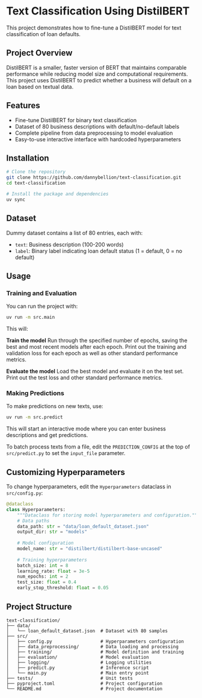 # Text Classification Using DistilBERT

This project demonstrates how to fine-tune a DistilBERT model for text classification of loan defaults. 

## Project Overview

DistilBERT is a smaller, faster version of BERT that maintains comparable performance while reducing model size and computational requirements. This project uses DistilBERT to predict whether a business will default on a loan based on textual data.

## Features

- Fine-tune DistilBERT for binary text classification
- Dataset of 80 business descriptions with default/no-default labels
- Complete pipeline from data preprocessing to model evaluation
- Easy-to-use interactive interface with hardcoded hyperparameters

## Installation

```bash
# Clone the repository
git clone https://github.com/dannybellion/text-classification.git
cd text-classification

# Install the package and dependencies
uv sync
```

## Dataset

Dummy dataset contains a list of 80 entries, each with:
- `text`: Business description (100-200 words)
- `label`: Binary label indicating loan default status (1 = default, 0 = no default)

## Usage

### Training and Evaluation

You can run the project with:

```bash
uv run -m src.main
```

This will:

**Train the model**
Run through the specified number of epochs, saving the best and most recent models after each epoch. Print out the training and validation loss for each epoch as well as other standard performance metrics.

**Evaluate the model**
Load the best model and evaluate it on the test set. Print out the test loss and other standard performance metrics.

### Making Predictions

To make predictions on new texts, use:

```bash
uv run -m src.predict
```

This will start an interactive mode where you can enter business descriptions and get predictions.

To batch process texts from a file, edit the `PREDICTION_CONFIG` at the top of `src/predict.py` to set the `input_file` parameter.

## Customizing Hyperparameters

To change hyperparameters, edit the `Hyperparameters` dataclass in `src/config.py`:

```python
@dataclass
class Hyperparameters:
    """Dataclass for storing model hyperparameters and configuration."""
    # Data paths
    data_path: str = "data/loan_default_dataset.json"
    output_dir: str = "models"
    
    # Model configuration
    model_name: str = "distilbert/distilbert-base-uncased"
    
    # Training hyperparameters
    batch_size: int = 8
    learning_rate: float = 3e-5
    num_epochs: int = 2
    test_size: float = 0.4
    early_stop_threshold: float = 0.05
```

## Project Structure

```
text-classification/
├── data/
│   └── loan_default_dataset.json  # Dataset with 80 samples
├── src/
│   ├── config.py                  # Hyperparameters configuration
│   ├── data_preprocessing/        # Data loading and processing
│   ├── training/                  # Model definition and training
│   ├── evaluation/                # Model evaluation
│   ├── logging/                   # Logging utilities
│   ├── predict.py                 # Inference script
│   └── main.py                    # Main entry point
├── tests/                         # Unit tests
├── pyproject.toml                 # Project configuration
└── README.md                      # Project documentation
```